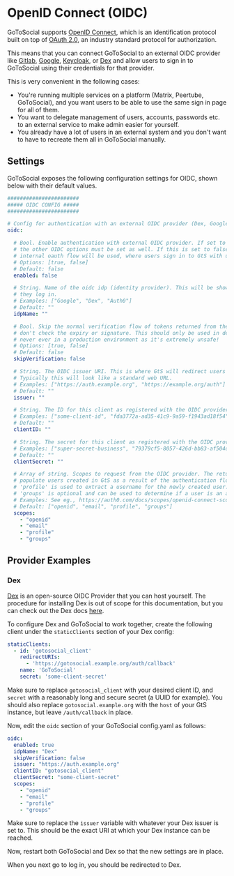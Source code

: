 # OpenID Connect (OIDC)

GoToSocial supports [OpenID Connect](https://openid.net/connect/), which is an identification protocol built on top of [OAuth 2.0](https://oauth.net/2/), an industry standard protocol for authorization.

This means that you can connect GoToSocial to an external OIDC provider like [Gitlab](https://docs.gitlab.com/ee/integration/openid_connect_provider.html), [Google](https://cloud.google.com/identity-platform/docs/web/oidc), [Keycloak](https://www.keycloak.org/), or [Dex](https://dexidp.io/) and allow users to sign in to GoToSocial using their credentials for that provider.

This is very convenient in the following cases:

- You're running multiple services on a platform (Matrix, Peertube, GoToSocial), and you want users to be able to use the same sign in page for all of them.
- You want to delegate management of users, accounts, passwords etc. to an external service to make admin easier for yourself.
- You already have a lot of users in an external system and you don't want to have to recreate them all in GoToSocial manually.

## Settings

GoToSocial exposes the following configuration settings for OIDC, shown below with their default values.

```yaml
#######################
##### OIDC CONFIG #####
#######################

# Config for authentication with an external OIDC provider (Dex, Google, Auth0, etc).
oidc:

  # Bool. Enable authentication with external OIDC provider. If set to true, then
  # the other OIDC options must be set as well. If this is set to false, then the standard
  # internal oauth flow will be used, where users sign in to GtS with username/password.
  # Options: [true, false]
  # Default: false
  enabled: false

  # String. Name of the oidc idp (identity provider). This will be shown to users when
  # they log in.
  # Examples: ["Google", "Dex", "Auth0"]
  # Default: ""
  idpName: ""

  # Bool. Skip the normal verification flow of tokens returned from the OIDC provider, ie.,
  # don't check the expiry or signature. This should only be used in debugging or testing,
  # never ever in a production environment as it's extremely unsafe!
  # Options: [true, false]
  # Default: false
  skipVerification: false

  # String. The OIDC issuer URI. This is where GtS will redirect users to for login.
  # Typically this will look like a standard web URL.
  # Examples: ["https://auth.example.org", "https://example.org/auth"]
  # Default: ""
  issuer: ""

  # String. The ID for this client as registered with the OIDC provider.
  # Examples: ["some-client-id", "fda3772a-ad35-41c9-9a59-f1943ad18f54"]
  # Default: ""
  clientID: ""

  # String. The secret for this client as registered with the OIDC provider.
  # Examples: ["super-secret-business", "79379cf5-8057-426d-bb83-af504d98a7b0"]
  # Default: ""
  clientSecret: ""

  # Array of string. Scopes to request from the OIDC provider. The returned values will be used to
  # populate users created in GtS as a result of the authentication flow. 'openid' and 'email' are required.
  # 'profile' is used to extract a username for the newly created user.
  # 'groups' is optional and can be used to determine if a user is an admin (if they're in the group 'admin' or 'admins').
  # Examples: See eg., https://auth0.com/docs/scopes/openid-connect-scopes
  # Default: ["openid", "email", "profile", "groups"]
  scopes:
    - "openid"
    - "email"
    - "profile"
    - "groups"
```

## Provider Examples

### Dex

[Dex](https://dexidp.io/) is an open-source OIDC Provider that you can host yourself. The procedure for installing Dex is out of scope for this documentation, but you can check out the Dex docs [here](https://dexidp.io/docs/).

To configure Dex and GoToSocial to work together, create the following client under the `staticClients` section of your Dex config:

```yaml
staticClients:
  - id: 'gotosocial_client'
    redirectURIs:
      - 'https://gotosocial.example.org/auth/callback'
    name: 'GoToSocial'
    secret: 'some-client-secret'
```

Make sure to replace `gotosocial_client` with your desired client ID, and `secret` with a reasonably long and secure secret (a UUID for example). You should also replace `gotosocial.example.org` with the `host` of your GtS instance, but leave `/auth/callback` in place.

Now, edit the `oidc` section of your GoToSocial config.yaml as follows:

```yaml
oidc:
  enabled: true
  idpName: "Dex"
  skipVerification: false
  issuer: "https://auth.example.org"
  clientID: "gotosocial_client"
  clientSecret: "some-client-secret"
  scopes:
    - "openid"
    - "email"
    - "profile"
    - "groups"
```

Make sure to replace the `issuer` variable with whatever your Dex issuer is set to. This should be the exact URI at which your Dex instance can be reached.

Now, restart both GoToSocial and Dex so that the new settings are in place.

When you next go to log in, you should be redirected to Dex.
